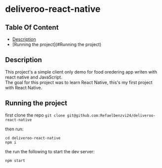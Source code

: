 # deliveroo-react-native

## Table Of Content

- [Description](#Description)
- [Running the project](#Running the project)

## Description

This project's a simple client only demo for food oredering app writen with react native and JavaScript. <br/>
The goal for this project was to learn React Native, this's my first project with React Native. <br/>

## Running the project

first clone the repo `git clone git@github.com:Refaelbenzvi24/deliveroo-react-native`

then run:

```shell
cd deliveroo-react-native
npm i
```

the run the following to start the dev server:

```shell
npm start
```
